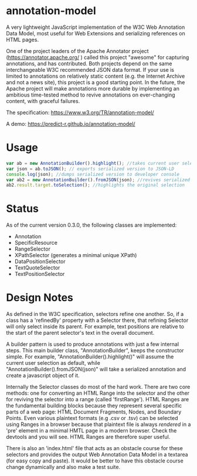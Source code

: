 # annotation-model
A very lightweight JavaScript implementation of the W3C Web Annotation Data Model, most useful for Web Extensions and serializing references on HTML pages.

One of the project leaders of the Apache Annotator project (https://annotator.apache.org/ ) called this project "awesome" for capturing annotations, and has contributed. Both projects depend on the same interchangeable W3C recommended JSON data format. If your use is limited to annotations on relatively static content (e.g. the Internet Archive and not a news site), this project is a good starting point.  In the future, the Apache project will make annotations more durable by implementing an ambitious time-tested method to revive  annotations on ever-changing content, with graceful failures. 

The specification: 
https://www.w3.org/TR/annotation-model/

A demo: 
https://predict-r.github.io/annotation-model/

# Usage

```js
var ab = new AnnotationBuilder().highlight(); //takes current user selection and builds an Annotation
var json = ab.toJSON(); // exports serialized version to JSON-LD 
console.log(json); //dumps serialized version to developer console
var ab2 = new AnnotationBuilder().fromJSON(json); //revives serialized version 
ab2.result.target.toSelection(); //highlights the original selection 
```

# Status

As of the current version 0.3.0, the following classes are implemented:

* Annotation
* SpecificResource
* RangeSelector
* XPathSelector  (generates a minimal unique XPath)
* DataPositionSelector
* TextQuoteSelector
* TextPositionSelector

# Design Notes

As defined in the W3C specification, selectors refine one another. So, if a class has a 'refinedBy' property with a Selector there, that refining Selector will only select inside its parent. For example, text positions are relative to the start of the parent selector's text in the overall document. 

A builder pattern is used to produce annotations with just a few internal steps. This main builder class, "AnnotationBuilder", keeps the constructor simple. For example, "AnnotationBuilder().highlight()" will assume the current user selection as default, while "AnnotationBuilder().fromJSON(json)" will take a serialized annotation and create a javascript object of it.  

Internally the Selector classes do most of the hard work. There are two core methods: one for converting an HTML Range into the selector and the other for reviving the selector into a range (called 'firstRange'). HTML Ranges are the fundamental building blocks because they represent several specific parts of a web page: HTML Document Fragments, Nodes, and Boundary Points. Even various plaintext formats (e.g .csv or .tsv) can be selected using Ranges in a browser because that plaintext file is always *rendered* in a 'pre' element in a minimal HMTL page in a modern browser. Check the devtools and you will see. HTML Ranges are therefore super useful. 

There is also an 'index.html' file that acts as an obstacle course for these selectors and provides the output Web Annotation Data Model in a textarea (for easy copy and paste). It would be better to have this obstacle course change dynamically and also make a test suite.
